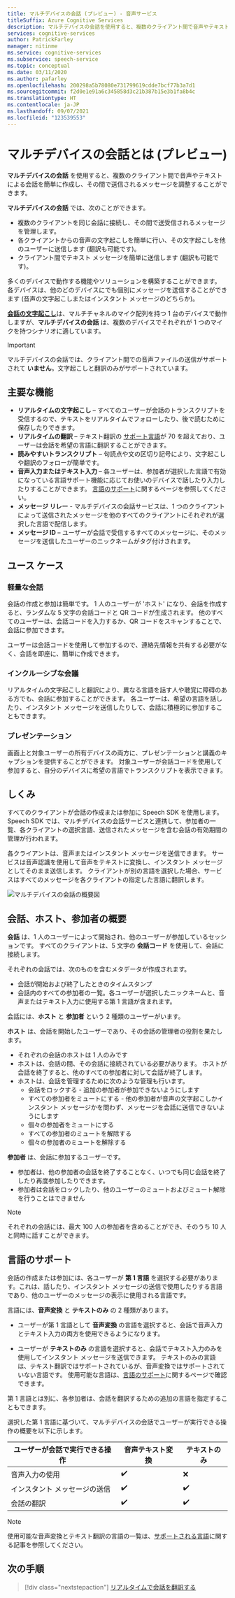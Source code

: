 ```yaml
---
title: マルチデバイスの会話 (プレビュー) - 音声サービス
titleSuffix: Azure Cognitive Services
description: マルチデバイスの会話を使用すると、複数のクライアント間で音声やテキストによる会話を簡単に作成し、その間で送信されるメッセージを調整できます。
services: cognitive-services
author: PatrickFarley
manager: nitinme
ms.service: cognitive-services
ms.subservice: speech-service
ms.topic: conceptual
ms.date: 03/11/2020
ms.author: pafarley
ms.openlocfilehash: 200298a5b78080e731799619cdde7bcf77b3a7d1
ms.sourcegitcommit: f2d0e1e91a6c345858d3c21b387b15e3b1fa8b4c
ms.translationtype: HT
ms.contentlocale: ja-JP
ms.lasthandoff: 09/07/2021
ms.locfileid: "123539553"
---
```

# <a name="what-is-multi-device-conversation-preview"></a>マルチデバイスの会話とは (プレビュー)

**マルチデバイスの会話** を使用すると、複数のクライアント間で音声やテキストによる会話を簡単に作成し、その間で送信されるメッセージを調整することができます。

**マルチデバイスの会話** では、次のことができます。

- 複数のクライアントを同じ会話に接続し、その間で送受信されるメッセージを管理します。
- 各クライアントからの音声の文字起こしを簡単に行い、その文字起こしを他のユーザーに送信します (翻訳も可能です)。
- クライアント間でテキスト メッセージを簡単に送信します (翻訳も可能です)。

多くのデバイスで動作する機能やソリューションを構築することができます。 各デバイスは、他のどのデバイスにでも個別にメッセージを送信することができます (音声の文字起こしまたはインスタント メッセージのどちらか)。

[**会話の文字起こし**](conversation-transcription.md)は、マルチチャネルのマイク配列を持つ 1 台のデバイスで動作しますが、**マルチデバイスの会話** は、複数のデバイスでそれぞれが 1 つのマイクを持つシナリオに適しています。

>[!IMPORTANT]
> マルチデバイスの会話では、クライアント間での音声ファイルの送信がサポートされて **いません**。文字起こしと翻訳のみがサポートされています。

## <a name="key-features"></a>主要な機能

- **リアルタイムの文字起こし** – すべてのユーザーが会話のトランスクリプトを受信するので、テキストをリアルタイムでフォローしたり、後で読むために保存したりできます。
- **リアルタイムの翻訳** – テキスト翻訳の [サポート言語](language-support.md#text-languages)が 70 を超えており、ユーザーは会話を希望の言語に翻訳することができます。
- **読みやすいトランスクリプト** – 句読点や文の区切り記号により、文字起こしや翻訳のフォローが簡単です。
- **音声入力またはテキスト入力** – 各ユーザーは、参加者が選択した言語で有効になっている言語サポート機能に応じてお使いのデバイスで話したり入力したりすることができます。 [言語のサポート](language-support.md#speech-to-text)に関するページを参照してください。
- **メッセージ リレー** - マルチデバイスの会話サービスは、1 つのクライアントによって送信されたメッセージを他のすべてのクライアントにそれぞれが選択した言語で配信します。
- **メッセージ ID** – ユーザーが会話で受信するすべてのメッセージに、そのメッセージを送信したユーザーのニックネームがタグ付けされます。

## <a name="use-cases"></a>ユース ケース

### <a name="lightweight-conversations"></a>軽量な会話

会話の作成と参加は簡単です。 1 人のユーザーが 'ホスト' になり、会話を作成すると、ランダムな 5 文字の会話コードと QR コードが生成されます。 他のすべてのユーザーは、会話コードを入力するか、QR コードをスキャンすることで、会話に参加できます。 

ユーザーは会話コードを使用して参加するので、連絡先情報を共有する必要がなく、会話を即座に、簡単に作成できます。

### <a name="inclusive-meetings"></a>インクルーシブな会議

リアルタイムの文字起こしと翻訳により、異なる言語を話す人や聴覚に障碍のある方でも、会話に参加することができます。 各ユーザーは、希望の言語を話したり、インスタント メッセージを送信したりして、会話に積極的に参加することもできます。

### <a name="presentations"></a>プレゼンテーション

画面上と対象ユーザーの所有デバイスの両方に、プレゼンテーションと講義のキャプションを提供することができます。 対象ユーザーが会話コードを使用して参加すると、自分のデバイスに希望の言語でトランスクリプトを表示できます。

## <a name="how-it-works"></a>しくみ

すべてのクライアントが会話の作成または参加に Speech SDK を使用します。 Speech SDK では、マルチデバイスの会話サービスと連携して、参加者の一覧、各クライアントの選択言語、送信されたメッセージを含む会話の有効期間の管理が行われます。  

各クライアントは、音声またはインスタント メッセージを送信できます。 サービスは音声認識を使用して音声をテキストに変換し、インスタント メッセージとしてそのまま送信します。 クライアントが別の言語を選択した場合、サービスはすべてのメッセージを各クライアントの指定した言語に翻訳します。

![マルチデバイスの会話の概要図](media/scenarios/multi-device-conversation.png)

## <a name="overview-of-conversation-host-and-participant"></a>会話、ホスト、参加者の概要

**会話** は、1 人のユーザーによって開始され、他のユーザーが参加しているセッションです。 すべてのクライアントは、5 文字の **会話コード** を使用して、会話に接続します。

それぞれの会話では、次のものを含むメタデータが作成されます。
-    会話が開始および終了したときのタイムスタンプ
-    会話内のすべての参加者の一覧。各ユーザーが選択したニックネームと、音声またはテキスト入力に使用する第 1 言語が含まれます。


会話には、**ホスト** と **参加者** という 2 種類のユーザーがいます。

**ホスト** は、会話を開始したユーザーであり、その会話の管理者の役割を果たします。
- それぞれの会話のホストは 1 人のみです
- ホストは、会話の間、その会話に接続されている必要があります。 ホストが会話を終了すると、他のすべての参加者に対して会話が終了します。
- ホストは、会話を管理するために次のような管理も行います。 
    - 会話をロックする - 追加の参加者が参加できないようにします
    - すべての参加者をミュートにする - 他の参加者が音声の文字起こしかインスタント メッセージかを問わず、メッセージを会話に送信できないようにします
    - 個々の参加者をミュートにする
    - すべての参加者のミュートを解除する
    - 個々の参加者のミュートを解除する

**参加者** は、会話に参加するユーザーです。
- 参加者は、他の参加者の会話を終了することなく、いつでも同じ会話を終了したり再度参加したりできます。
- 参加者は会話をロックしたり、他のユーザーのミュートおよびミュート解除を行うことはできません

> [!NOTE]
> それぞれの会話には、最大 100 人の参加者を含めることができ、そのうち 10 人と同時に話すことができます。

## <a name="language-support"></a>言語のサポート

会話の作成または参加には、各ユーザーが **第 1 言語** を選択する必要があります。これは、話したり、インスタント メッセージの送信で使用したりする言語であり、他のユーザーのメッセージの表示に使用される言語です。

言語には、**音声変換** と **テキストのみ** の 2 種類があります。
- ユーザーが第 1 言語として **音声変換** の言語を選択すると、会話で音声入力とテキスト入力の両方を使用できるようになります。

- ユーザーが **テキストのみ** の言語を選択すると、会話でテキスト入力のみを使用してインスタント メッセージを送信できます。 テキストのみの言語は、テキスト翻訳ではサポートされているが、音声変換ではサポートされていない言語です。 使用可能な言語は、[言語のサポート](./language-support.md)に関するページで確認できます。

第 1 言語とは別に、各参加者は、会話を翻訳するための追加の言語を指定することもできます。

選択した第 1 言語に基づいて、マルチデバイスの会話でユーザーが実行できる操作の概要を以下に示します。


| ユーザーが会話で実行できる操作 | 音声テキスト変換 | テキストのみ |
|-----------------------------------|----------------|------|
| 音声入力の使用 | ✔️ | ❌ |
| インスタント メッセージの送信 | ✔️ | ✔️ |
| 会話の翻訳 | ✔️ | ✔️ |

> [!NOTE]
> 使用可能な音声変換とテキスト翻訳の言語の一覧は、[サポートされる言語](./language-support.md)に関する記事を参照してください。



## <a name="next-steps"></a>次の手順

> [!div class="nextstepaction"]
> [リアルタイムで会話を翻訳する](quickstarts/multi-device-conversation.md)